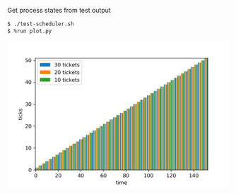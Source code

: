 Get process states from test output

```
$ ./test-scheduler.sh
$ %run plot.py
```

![ticks of processes over time](ticks.png)
